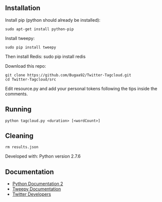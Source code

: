 Installation
------------

Install pip (python should already be installed):

    sudo apt-get install python-pip

Install tweepy:
	
    sudo pip install tweepy

Then install Redis:
    sudo pip install redis

Download this repo:

    git clone https://github.com/Bugaa92/Twitter-Tagcloud.git
    cd Twitter-Tagcloud/src
Edit resource.py and add your personal tokens following the tips inside the comments. 


Running
------------
    python tagcloud.py <duration> [<wordCount>]


Cleaning
------------
    rm results.json

Developed with: Python version 2.7.6


Documentation
-------------
  - [Python Documentation 2](https://docs.python.org/2/)
  - [Tweepy Documentation](http://tweepy.readthedocs.org/en/v3.2.0/)
  - [Twitter Developers](http://dev.twitter.com/)
